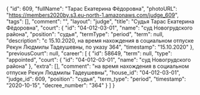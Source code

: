 {
    "id": 609,
    "fullName": "Тарас Екатерина Фёдоровна",
    "photoURL": "https://members2020by.s3.eu-north-1.amazonaws.com/judge_609",
    "tags": [],
    "comment": "",
    "layout": "judge",
    "title": "Судья Тарас Екатерина Фёдоровна",
    "court": {
        "id": "04-012-03-01",
        "name": "суд Новогрудского района",
        "position": "судья",
        "termType": "period",
        "term": null,
        "description": "c 15.10.2020, на время нахождения в социальном отпуске Рекун Людмилы Тадеушевны, по указу 364",
        "timestamp": "15.10.2020"
    },
    "previousCourt": null,
    "career": [
        {
            "id": 58649,
            "term": null,
            "type": "appointed",
            "court": {
                "id": "04-012-03-01",
                "name": "суд Новогрудского района"
            },
            "extra": [],
            "comment": "на время нахождения в социальном отпуске Рекун Людмилы Тадеушевны",
            "house_id": "04-012-03-01",
            "judge_id": 609,
            "position": "судья",
            "term_type": "period",
            "timestamp": "2020-10-15",
            "decree_number": "364"
        }
    ]
}
